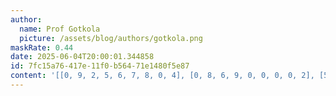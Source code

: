 ```yaml
---
author:
  name: Prof Gotkola
  picture: /assets/blog/authors/gotkola.png
maskRate: 0.44
date: 2025-06-04T20:00:01.344858
id: 7fc15a76-417e-11f0-b564-71e1480f5e87
content: '[[0, 9, 2, 5, 6, 7, 8, 0, 4], [0, 8, 6, 9, 0, 0, 0, 0, 2], [5, 4, 0, 1, 2, 0, 9, 6, 0], [0, 6, 0, 2, 0, 5, 7, 4, 8], [0, 7, 0, 0, 1, 0, 0, 0, 6], [0, 2, 5, 0, 4, 0, 3, 9, 0], [0, 3, 0, 4, 0, 2, 0, 8, 0], [4, 0, 8, 3, 0, 0, 6, 0, 0], [2, 5, 9, 0, 0, 1, 4, 7, 3]]'
---
```

